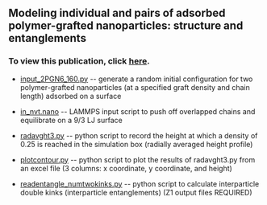 ## Modeling individual and pairs of adsorbed polymer-grafted nanoparticles: structure and entanglements
### To view this publication, click [here](https://pubs.rsc.org/en/content/articlelanding/2018/sm/c7sm02116j#!divAbstract). 

- [input_2PGN6_160.py](https://github.com/hall-polymers/published-work/blob/master/2018-ethier2018modeling/input_2pgn6_160.py) -- generate a random initial configuration for two polymer-grafted nanoparticles (at a specified graft density and chain length) adsorbed on a surface

- [in_nvt.nano](https://github.com/hall-polymers/published-work/blob/master/2018-ethier2018modeling/in_nvt.nano) -- LAMMPS input script to push off overlapped chains and equilibrate on a 9/3 LJ surface

- [radavght3.py](https://github.com/hall-polymers/published-work/blob/master/2018-ethier2018modeling/radavght3.py) -- python script to record the height at which a density of 0.25 is reached in the simulation box (radially averaged height profile)

- [plotcontour.py](https://github.com/hall-polymers/published-work/blob/master/2018-ethier2018modeling/plotcontour.py) -- python script to plot the results of radavght3.py from an excel file (3 columns: x coordinate, y coordinate, and height)

- [readentangle_numtwokinks.py](https://github.com/hall-polymers/published-work/blob/master/2018-ethier2018modeling/readentangle_numtwokinks.py) -- python script to calculate interparticle double kinks (interparticle entanglements) (Z1 output files REQUIRED)